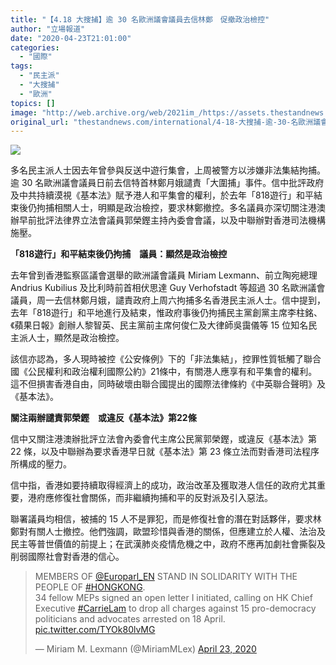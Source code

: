 ```yaml
---
title: "【4.18 大搜捕】逾 30 名歐洲議會議員去信林鄭　促撤政治檢控"
author: "立場報道"
date: "2020-04-23T21:01:00"
categories:
  - "國際"
tags:
  - "民主派"
  - "大搜捕"
  - "歐洲"
topics: []
image: "http://web.archive.org/web/2021im_/https://assets.thestandnews.com/media/photos/418shh-0120copy_tKcj3.png"
original_url: "thestandnews.com/international/4-18-大搜捕-逾-30-名歐洲議會議員去信林鄭-促撤政治檢控"
---
```

![](http://web.archive.org/web/2021im_/https://assets.thestandnews.com/media/photos/418shh-0120copy_tKcj3.png)

多名民主派人士因去年曾參與反送中遊行集會，上周被警方以涉嫌非法集結拘捕。逾 30 名歐洲議會議員日前去信特首林鄭月娥譴責「大圍捕」事件。信中批評政府及中共持續漠視《基本法》賦予港人和平集會的權利，於去年「818遊行」和平結束後仍拘捕相關人士，明顯是政治檢控，要求林鄭撤控。多名議員亦深切關注港澳辦早前批評法律界立法會議員郭榮鏗主持內委會會議，以及中聯辦對香港司法機構施壓。

**「818遊行」和平結束後仍拘捕　議員：顯然是政治檢控**

去年曾到香港監察區議會選舉的歐洲議會議員 Miriam Lexmann、前立陶宛總理 Andrius Kubilius 及比利時前首相伏思達 Guy Verhofstadt 等超過 30 名歐洲議會議員，周一去信林鄭月娥，譴責政府上周六拘捕多名香港民主派人士。信中提到，去年「818遊行」和平地進行及結束，惟政府事後仍拘捕民主黨創黨主席李柱銘、《蘋果日報》創辦人黎智英、民主黨前主席何俊仁及大律師吳靄儀等 15 位知名民主派人士，顯然是政治檢控。

該信亦認為，多人現時被控《公安條例》下的「非法集結」，控罪性質牴觸了聯合國《公民權利和政治權利國際公約》21條中，有關港人應享有和平集會的權利。這不但損害香港自由，同時破壞由聯合國提出的國際法律條約《中英聯合聲明》及《基本法》。

**關注兩辦譴責郭榮鏗　或違反《基本法》第22條**

信中又關注港澳辦批評立法會內委會代主席公民黨郭榮鏗，或違反《基本法》第 22 條，以及中聯辦為要求香港早日就《基本法》第 23 條立法而對香港司法程序所構成的壓力。

信中指，香港如要持續取得經濟上的成功，政治改革及獲取港人信任的政府尤其重要，港府應修復社會關係，而非繼續拘捕和平的反對派及引入惡法。

聯署議員均相信，被捕的 15 人不是罪犯，而是修復社會的潛在對話夥伴，要求林鄭對有關人士撤控。他們強調，歐盟珍惜與香港的關係，但應建立於人權、法治及民主等普世價值的前提上；在武漢肺炎疫情危機之中，政府不應再加劇社會撕裂及削弱國際社會對香港的信心。

> MEMBERS OF [@Europarl\_EN](http://web.archive.org/web/20211229132359/https://twitter.com/Europarl_EN?ref_src=twsrc%5Etfw) STAND IN SOLIDARITY WITH THE PEOPLE OF [#HONGKONG](http://web.archive.org/web/20211229132359/https://twitter.com/hashtag/HONGKONG?src=hash&ref_src=twsrc%5Etfw).  
> 34 fellow MEPs signed an open letter I initiated, calling on HK Chief Executive [#CarrieLam](http://web.archive.org/web/20211229132359/https://twitter.com/hashtag/CarrieLam?src=hash&ref_src=twsrc%5Etfw) to drop all charges against 15 pro-democracy politicians and advocates arrested on 18 April. [pic.twitter.com/TYOk80lvMG](http://web.archive.org/web/20211229132359/https://t.co/TYOk80lvMG)
> 
> — Miriam M. Lexmann (@MiriamMLex) [April 23, 2020](http://web.archive.org/web/20211229132359/https://twitter.com/MiriamMLex/status/1253279543298842624?ref_src=twsrc%5Etfw)